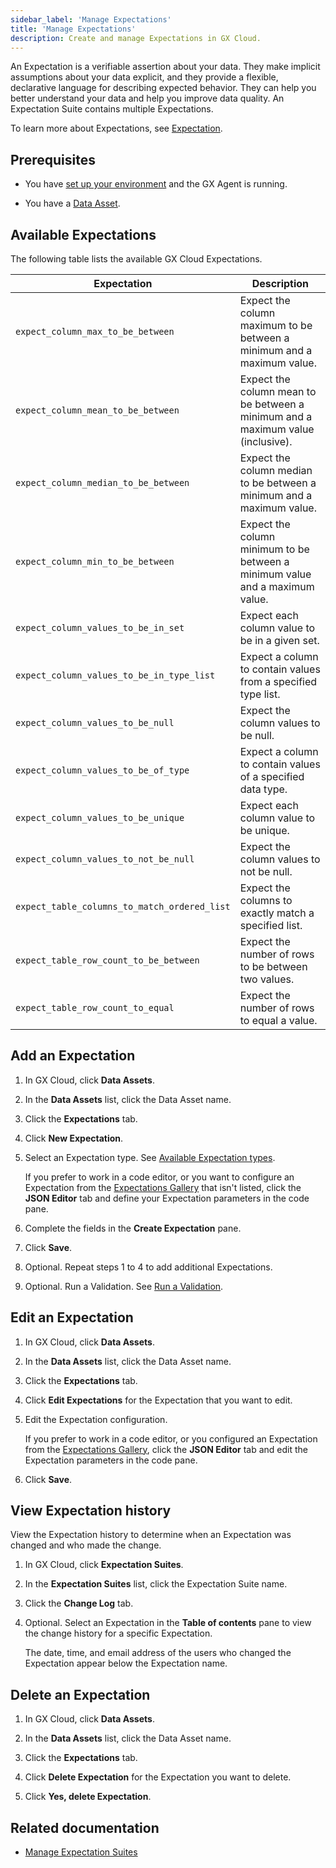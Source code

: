 ```yaml
---
sidebar_label: 'Manage Expectations'
title: 'Manage Expectations'
description: Create and manage Expectations in GX Cloud.
---
```


An Expectation is a verifiable assertion about your data. They make implicit assumptions about your data explicit, and they provide a flexible, declarative language for describing expected behavior. They can help you better understand your data and help you improve data quality. An Expectation Suite contains multiple Expectations.

To learn more about Expectations, see [Expectation](../../terms/expectation.md).

## Prerequisites

- You have [set up your environment](../set_up_gx_cloud.md) and the GX Agent is running. 

- You have a [Data Asset](/docs/cloud/data_assets/manage_data_assets#create-a-data-asset).

## Available Expectations

The following table lists the available GX Cloud Expectations.

| Expectation                              | Description                                                                    | 
|------------------------------------------|--------------------------------------------------------------------------------|
| `expect_column_max_to_be_between`        | Expect the column maximum to be between a minimum and a maximum value.         | 
| `expect_column_mean_to_be_between`       | Expect the column mean to be between a minimum and a maximum value (inclusive).| 
| `expect_column_median_to_be_between`     | Expect the column median to be between a minimum and a maximum value.          | 
| `expect_column_min_to_be_between`        | Expect the column minimum to be between a minimum value and a maximum value.   | 
| `expect_column_values_to_be_in_set`      | Expect each column value to be in a given set.                                 | 
| `expect_column_values_to_be_in_type_list`| Expect a column to contain values from a specified type list.                  |
| `expect_column_values_to_be_null`        | Expect the column values to be null.                                           |
| `expect_column_values_to_be_of_type`     | Expect a column to contain values of a specified data type.                    |
| `expect_column_values_to_be_unique`      | Expect each column value to be unique.                                         |
| `expect_column_values_to_not_be_null`    | Expect the column values to not be null.                                       |
| `expect_table_columns_to_match_ordered_list` | Expect the columns to exactly match a specified list.                      |
| `expect_table_row_count_to_be_between`   | Expect the number of rows to be between two values.                            |
| `expect_table_row_count_to_equal`        | Expect the number of rows to equal a value.                                    |                                          

## Add an Expectation

1. In GX Cloud, click **Data Assets**.

2. In the **Data Assets** list, click the Data Asset name.

3. Click the **Expectations** tab.

4. Click **New Expectation**.

5. Select an Expectation type. See [Available Expectation types](#available-expectation-types).

    If you prefer to work in a code editor, or you want to configure an Expectation from the [Expectations Gallery](https://greatexpectations.io/expectations/) that isn't listed, click the **JSON Editor** tab and define your Expectation parameters in the code pane.

6. Complete the fields in the **Create Expectation** pane.

7. Click **Save**.

8. Optional. Repeat steps 1 to 4 to add additional Expectations.

9. Optional. Run a Validation. See [Run a Validation](/docs/cloud/validations/manage_validations#run-a-validation).

## Edit an Expectation

1. In GX Cloud, click **Data Assets**.

2. In the **Data Assets** list, click the Data Asset name.

3. Click the **Expectations** tab.

4. Click **Edit Expectations** for the Expectation that you want to edit.

5. Edit the Expectation configuration.

    If you prefer to work in a code editor, or you configured an Expectation from the [Expectations Gallery](https://greatexpectations.io/expectations/), click the **JSON Editor** tab and edit the Expectation parameters in the code pane.

6. Click **Save**.

## View Expectation history

View the Expectation history to determine when an Expectation was changed and who made the change. 

1. In GX Cloud, click **Expectation Suites**.

2. In the **Expectation Suites** list, click the Expectation Suite name.

3. Click the **Change Log** tab.

4. Optional. Select an Expectation in the **Table of contents** pane to view the change history for a specific Expectation.

    The date, time, and email address of the users who changed the Expectation appear below the Expectation name.

## Delete an Expectation

1. In GX Cloud, click **Data Assets**.

2. In the **Data Assets** list, click the Data Asset name.

3. Click the **Expectations** tab.

4. Click **Delete Expectation** for the Expectation you want to delete. 

5. Click **Yes, delete Expectation**. 

## Related documentation

- [Manage Expectation Suites](../expectation_suites/manage_expectation_suites.md)
